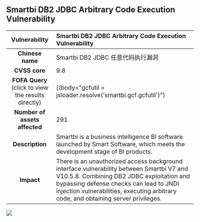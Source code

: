## Smartbi DB2 JDBC Arbitrary Code Execution Vulnerability

|   **Vulnerability**  | **Smartbi DB2 JDBC Arbitrary Code Execution Vulnerability**  |
| :----:   | :-----|
|  **Chinese name**  |Smartbi DB2 JDBC 任意代码执行漏洞  |
| **CVSS core**  | 9.8 |
| **FOFA Query**  (click to view the results directly)| [(body="gcfutil = jsloader.resolve('smartbi.gcf.gcfutil')") || body="gcfutil = jsloader.resolve('smartbi.gcf.gcfutil')"](https://fofa.info/result?qbase64=KGJvZHk9ImdjZnV0aWwgPSBqc2xvYWRlci5yZXNvbHZlKCdzbWFydGJpLmdjZi5nY2Z1dGlsJykiKSB8fCBib2R5PSJnY2Z1dGlsID0ganNsb2FkZXIucmVzb2x2ZSgnc21hcnRiaS5nY2YuZ2NmdXRpbCcpIg%3D%3D) |
| **Number of assets affected**  | 291 |
| **Description**  | Smartbi is a business intelligence BI software launched by Smart Software, which meets the development stage of BI products. |
| **Impact** | There is an unauthorized access background interface vulnerability between Smartbi V7 and V10.5.8. Combining DB2 JDBC exploitation and bypassing defense checks can lead to JNDI injection vulnerabilities, executing arbitrary code, and obtaining server privileges. |

![](https://s3.bmp.ovh/imgs/2023/03/30/8258465c5b97a719.gif)
